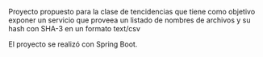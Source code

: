 Proyecto propuesto para la clase de tencidencias que tiene como objetivo exponer un servicio que proveea un listado de nombres de archivos y su hash con SHA-3 en un formato text/csv

El proyecto se realizó con Spring Boot.
